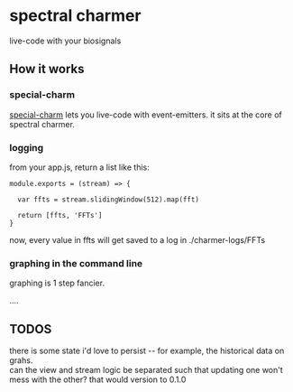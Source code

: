 # spectral charmer

live-code with your biosignals 

## How it works

### special-charm

[special-charm](http://npmjs.com/package/special-charm) lets you live-code with event-emitters. it sits at the core of spectral charmer.

### logging

from your app.js, return a list like this:

    module.exports = (stream) => {
      
      var ffts = stream.slidingWindow(512).map(fft)
    
      return [ffts, 'FFTs']
    }

now, every value in ffts will get saved to a log in ./charmer-logs/FFTs

### graphing in the command line

graphing is 1 step fancier.

....



## TODOS

there is some state i'd love to persist -- for example, the historical data on grahs.  
can the view and stream logic be separated such that updating one won't mess with the other?
that would version to 0.1.0


